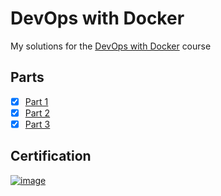 # DevOps with Docker

My solutions for the [DevOps with Docker](https://devopswithdocker.com/) course

## Parts
- [x] [Part 1](https://devopswithdocker.com/category/part-1)
- [x] [Part 2](https://devopswithdocker.com/category/part-2)
- [x] [Part 3](https://devopswithdocker.com/category/part-3)

## Certification
[![image](https://github.com/sambbaahh/devops-with-docker/assets/99816212/57b1d643-6574-4609-8f88-d70be8c62f62)](https://studies.cs.helsinki.fi/stats/api/certificate/docker2024/en/d0b9bb409d360741c5f281f6a2502a44)


